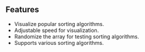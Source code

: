
## Features

- Visualize popular sorting algorithms.
- Adjustable speed for visualization.
- Randomize the array for testing sorting algorithms.
- Supports various sorting algorithms.
